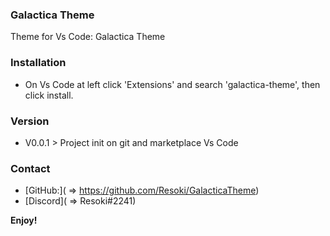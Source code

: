### Galactica Theme
Theme for Vs Code: Galactica Theme

### Installation
* On Vs Code at left click 'Extensions' and search 'galactica-theme', then click install.

### Version
* V0.0.1 > Project init on git and marketplace Vs Code


### Contact
* [GitHub:]( => https://github.com/Resoki/GalacticaTheme)
* [Discord](  => Resoki#2241)

**Enjoy!**
